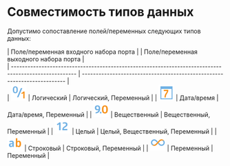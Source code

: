 # Совместимость типов данных

Допустимо сопоставление полей/переменных следующих типов данных:

 | Поле/переменная входного набора порта                              | | Поле/переменная выходного набора порта |                                                           
 | ----------------------------------------------------------------------------------------------------- | ------------------------------------------------------------------------ |                                                           
 | ![](/media/app/icons/datatype_18/datatype_default-04.svg)                                             | Логический                                                     | Логический, Переменный                 | 
 | ![](/media/app/icons/datatype_18/datatype_default-05.svg)                                             | Дата/время                                                      | Дата/время, Переменный                  | 
 | ![](/media/app/icons/datatype_18/datatype_default-03.svg)                                             | Вещественный                                                 | Вещественный, Переменный             | 
 | ![](/media/app/icons/datatype_18/datatype_default-02.svg)                                             | Целый                                                               | Целый, Вещественный, Переменный | 
 | ![](/media/app/icons/datatype_18/datatype_default-01.svg)                                             | Строковый                                                       | Строковый, Переменный                   | 
 | ![](/media/app/icons/datatype_18/datatype_default-06.svg)                                             | Переменный                                                     | Переменный                                       | 

